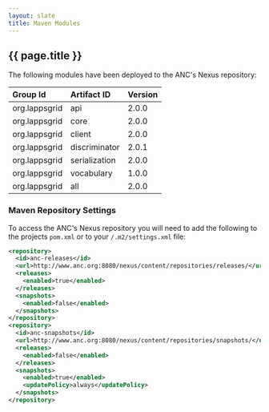 ```yaml
---
layout: slate
title: Maven Modules
---
```


## {{ page.title }}

The following modules have been deployed to the ANC's Nexus repository:

| Group Id | Artifact ID | Version |
|:---------|:------------|:--------|
| org.lappsgrid | api | 2.0.0 |
| org.lappsgrid | core | 2.0.0 |
| org.lappsgrid | client | 2.0.0 |
| org.lappsgrid | discriminator | 2.0.1 |
| org.lappsgrid | serialization | 2.0.0 |
| org.lappsgrid | vocabulary | 1.0.0 |
| org.lappsgrid | all | 2.0.0 |

### Maven Repository Settings

To access the ANC's Nexus repository you will need to add the following to the projects
`pom.xml` or to your `/.m2/settings.xml` file:

```xml
<repository>
  <id>anc-releases</id>
  <url>http://www.anc.org:8080/nexus/content/repositories/releases/</url>
  <releases>
	<enabled>true</enabled>
  </releases>
  <snapshots>
	<enabled>false</enabled>
  </snapshots>
</repository>
<repository>
  <id>anc-snapshots</id>
  <url>http://www.anc.org:8080/nexus/content/repositories/snapshots/</url>
  <releases>
	<enabled>false</enabled>
  </releases>
  <snapshots>
	<enabled>true</enabled>
	<updatePolicy>always</updatePolicy>
  </snapshots>
</repository>
```

